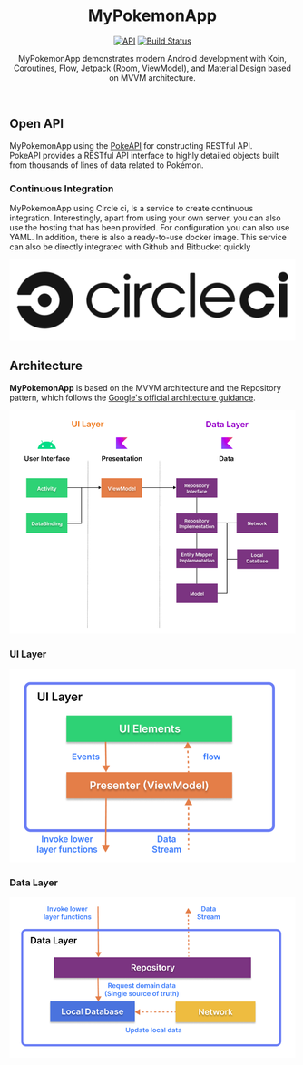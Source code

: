 <h1 align="center">MyPokemonApp</h1>

<p align="center">
  <a href="https://android-arsenal.com/api?level=21"><img alt="API" src="https://img.shields.io/badge/API-21%2B-brightgreen.svg?style=flat"/></a>
  <a href="https://app.circleci.com/pipelines/github/reyghifari/MyPokemonApp/12/workflows/cb71d02e-0bc7-496b-a2dd-9bb5bb168c9b/jobs/11"><img alt="Build Status" src="https://github.com/skydoves/Pokedex/workflows/Android%20CI/badge.svg"/></a> <br>
</p>

<p align="center">  
MyPokemonApp demonstrates modern Android development with Koin, Coroutines, Flow, Jetpack (Room, ViewModel), and Material Design based on MVVM architecture.
</p>
</br>

## Open API

MyPokemonApp using the [PokeAPI](https://pokeapi.co/) for constructing RESTful API.<br>
PokeAPI provides a RESTful API interface to highly detailed objects built from thousands of lines of data related to Pokémon.

### Continuous Integration

MyPokemonApp using Circle ci, Is a service to create continuous integration. Interestingly, apart from using your own server, you can also use the hosting that has been provided. For configuration you can also use YAML. In addition, there is also a ready-to-use docker image. This service can also be directly integrated with Github and Bitbucket quickly

![architecture](readphoto/circleci.png)


## Architecture
**MyPokemonApp** is based on the MVVM architecture and the Repository pattern, which follows the [Google's official architecture guidance](https://developer.android.com/topic/architecture).

![architecture](readphoto/figure0.png)

### UI Layer

![architecture](readphoto/figure2.png)

### Data Layer

![architecture](readphoto/figure3.png)


